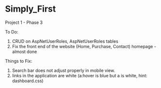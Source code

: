 # Simply_First
Project 1 - Phase 3

To Do:
1) CRUD on AspNetUserRoles, AspNetUserRoles tables
2) Fix the front end of the website (Home, Purchase, Contact) homepage - almost done

Things to Fix:
1) Search bar does not adjust properly in mobile view.
2) links in the application are white (a:hover is blue but a is white, hint: dashboard.css)

